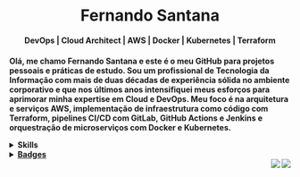 [comment]: # (About)

<h1 align="center"> Fernando Santana </h1>

<div align="center">
  <b>DevOps | Cloud Architect | AWS | Docker | Kubernetes | Terraform</b>
</div>


  <p>
    <h4> Olá, me chamo Fernando Santana e este é o meu GitHub para projetos pessoais e práticas de estudo. Sou um profissional de Tecnologia da Informação com mais de duas décadas de experiência sólida no ambiente corporativo e que nos últimos anos intensifiquei meus esforços para aprimorar minha expertise em Cloud e DevOps. Meu foco é na arquitetura e serviços AWS, implementação de infraestrutura como código com Terraform, pipelines CI/CD com GitLab, GitHub Actions e Jenkins e orquestração de microserviços com Docker e Kubernetes. 
  </p>


[comment]: # (Skills)
<details>

<summary markdown="open">Skills</summary><br>

<div>
  
  ![Docker](https://img.shields.io/badge/docker-%230db7ed.svg?style=for-the-badge&logo=docker&logoColor=white)
  ![Kubernetes](https://img.shields.io/badge/kubernetes-%23326ce5.svg?style=for-the-badge&logo=kubernetes&logoColor=white)
  ![Terraform](https://img.shields.io/badge/terraform-%235835CC.svg?style=for-the-badge&logo=terraform&logoColor=white)
  ![AWS](https://img.shields.io/badge/AWS-%23FF9900.svg?style=for-the-badge&logo=amazon-aws&logoColor=white)
  
  ![Git](https://img.shields.io/badge/git-%23F05033.svg?style=for-the-badge&logo=git&logoColor=white)
  ![GitHub](https://img.shields.io/badge/github-%23121011.svg?style=for-the-badge&logo=github&logoColor=white)
  ![GitHub Actions](https://img.shields.io/badge/github%20actions-%232671E5.svg?style=for-the-badge&logo=githubactions&logoColor=white)
    
  ![Linux](https://img.shields.io/badge/Linux-FCC624?style=for-the-badge&logo=linux&logoColor=black)
  ![Ubuntu](https://img.shields.io/badge/Ubuntu-E95420?style=for-the-badge&logo=ubuntu&logoColor=white)
  ![Windows](https://img.shields.io/badge/Windows-0078D6?style=for-the-badge&logo=windows&logoColor=white)
</div>
<br>

[comment]: # (GitHub Stats)
<div align="center">
  <a href="https://github.com/fernandostn">
  <img height="180em" src="https://github-readme-stats.vercel.app/api?username=fernandostn&show_icons=true&theme=dark&include_all_commits=true"/>
  <img height="180em" src="https://github-readme-stats.vercel.app/api/top-langs/?username=fernandostn&hide=handlebars,less,scss,jupyter%20notebook&langs_count=6&layout=compact&show_icons=true&line_height=27&&theme=dark&custom_title=My%20favorite%20languages"alt="My favorite languages"/>
 </div><br>

</details>


 
[comment]: # (Badges)
<details>
<summary>Badges</summary>
<div style="display: flex; flex-direction: column;" align="center">
  <img src="https://d1.awsstatic.com/training-and-certification/certification-badges/AWS-Certified-Solutions-Architect-Associate_badge.3419559c682629072f1eb968d59dea0741772c0f.png" style="width: 180px; height: 180px; display: inline; margin-right: 30px !important;">
  <img src="https://d1.awsstatic.com/certification/badges/AWS-Certified-Cloud-Practitioner_badge_150x150.17da917fbddc5383838d9f8209d2030c8d99f31e.png" style="width: 180px; height: 180px; display: inline; margin-right: 30px !important;">
  <img src="https://images.credly.com/images/70eb1e3f-d4de-4377-a062-b20fb29594ea/azure-data-fundamentals-600x600.png" style="width: 180px; height: 180px; display: inline;
margin-right: 30px !important;">
</div><br>
</details>
  
[comment]: # (Social button)
<div align="right">
  <a href="https://www.linkedin.com/in/fernandostn/" target="_blank" rel="noopener noreferrer"><img src="https://img.shields.io/badge/LinkedIn-0077B5?style=for-the-badge&logo=linkedin&logoColor=white"></a>
  <a href="https://twitter.com/fernandostn" target="_blank" rel="noopener noreferrer"><img src="https://img.shields.io/badge/Twitter-1DA1F2?style=for-the-badge&logo=twitter&logoColor=white"></a>
</div>
